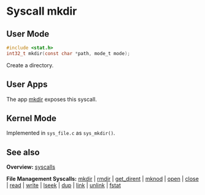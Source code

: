 # Syscall mkdir

## User Mode

```C
#include <stat.h>
int32_t mkdir(const char *path, mode_t mode);
```

Create a directory.

## User Apps

The app [mkdir](../../userspace/bin/mkdir.md) exposes this syscall.

## Kernel Mode

Implemented in `sys_file.c` as `sys_mkdir()`. 

## See also

**Overview:** [syscalls](syscalls.md)

**File Management Syscalls:** [mkdir](mkdir.md) | [rmdir](rmdir.md) | [get_dirent](get_dirent.md) | [mknod](mknod.md) | [open](open.md) | [close](close.md) | [read](read.md) | [write](write.md) | [lseek](lseek.md) | [dup](dup.md) | [link](link.md) | [unlink](unlink.md) | [fstat](fstat.md)
